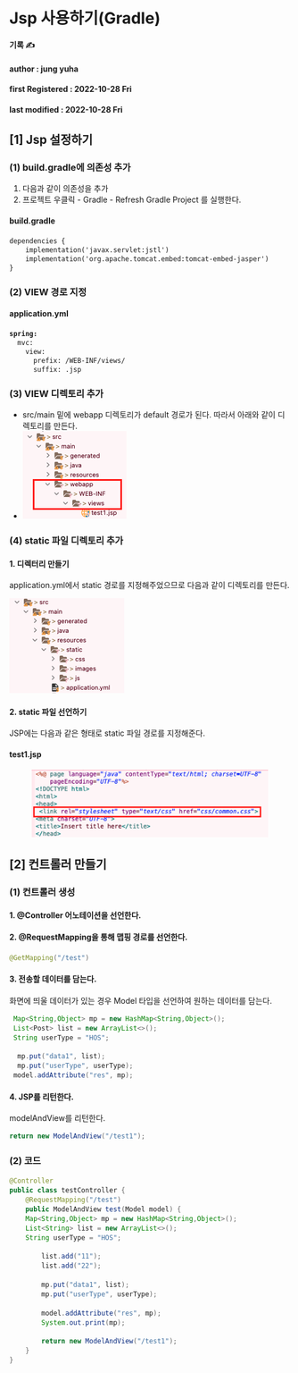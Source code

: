 # Jsp 사용하기(Gradle)

**기록 ✍️**

#### author : jung yuha

#### **first Registered :** 2022-10-28 Fri

#### last modified : 2022-10-28 Fri

## \[1] Jsp 설정하기

### (1) build.gradle에 의존성 추가

1. 다음과 같이 의존성을 추가
2. 프로젝트 우클릭 - Gradle -  Refresh Gradle Project 를 실행한다.

#### build.gradle

```properties
dependencies {    
    implementation('javax.servlet:jstl')
    implementation('org.apache.tomcat.embed:tomcat-embed-jasper')
}
```

### (2) VIEW 경로 지정

#### application.yml

<pre class="language-properties"><code class="lang-properties"><strong>spring:  
</strong>  mvc:
    view:
      prefix: /WEB-INF/views/
      suffix: .jsp
</code></pre>

### (3) VIEW 디렉토리 추가

* src/main 밑에 webapp 디렉토리가 default 경로가 된다. 따라서 아래와 같이 디렉토리를 만든다.
* ![](<../.gitbook/assets/image (2) (1).png>)

### (4) static 파일 디렉토리 추가

#### 1. 디렉터리 만들기

application.yml에서  static 경로를 지정해주었으므로 다음과 같이 디렉토리를 만든다.

![](../.gitbook/assets/image.png)

#### 2. static 파일 선언하기

JSP에는 다음과 같은 형태로 static 파일 경로를 지정해준다.

#### test1.jsp

<figure><img src="../.gitbook/assets/image (1).png" alt=""><figcaption></figcaption></figure>

## \[2] 컨트롤러 만들기

### (1) 컨트롤러 생성

#### 1. @Controller 어노테이션을 선언한다.

#### 2. @RequestMapping을 통해 맵핑 경로를 선언한다.

```java
@GetMapping("/test")
```

#### 3. 전송할 데이터를 담는다.

화면에 띄울 데이터가 있는 경우 Model 타입을 선언하여 원하는 데이터를 담는다.

```java
 Map<String,Object> mp = new HashMap<String,Object>();
 List<Post> list = new ArrayList<>();
 String userType = "HOS";
 
  mp.put("data1", list);
  mp.put("userType", userType);
 model.addAttribute("res", mp);
```

#### 4. JSP를 리턴한다.

modelAndView를 리턴한다.

```java
return new ModelAndView("/test1");
```

### (2) 코드

```java
@Controller
public class testController {
    @RequestMapping("/test")
    public ModelAndView test(Model model) {
	Map<String,Object> mp = new HashMap<String,Object>();
	List<String> list = new ArrayList<>();
	String userType = "HOS";
		
        list.add("11"); 
        list.add("22");
        
        mp.put("data1", list);
        mp.put("userType", userType);
        
        model.addAttribute("res", mp);
        System.out.print(mp);
        
        return new ModelAndView("/test1");
    }
}
```
